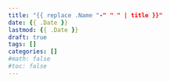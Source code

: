 ```yaml
---
title: "{{ replace .Name "-" " " | title }}"
date: {{ .Date }}
lastmod: {{ .Date }}
draft: true
tags: []
categories: []
#math: false
#toc: false
---
```


